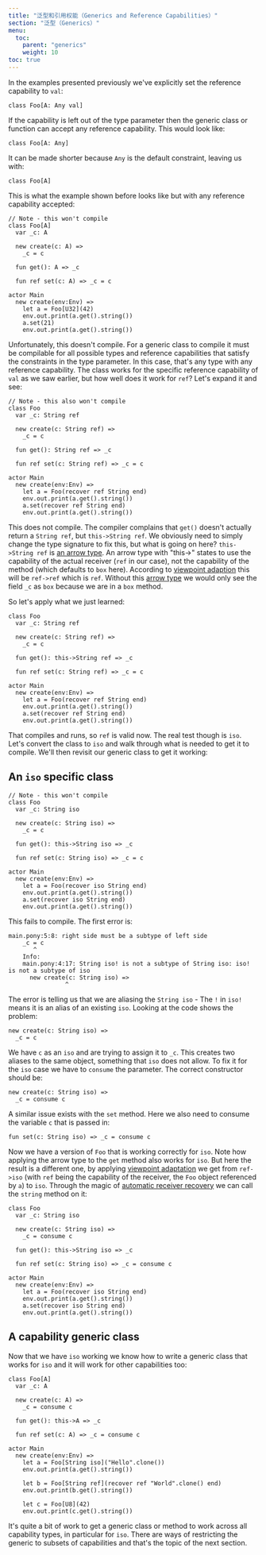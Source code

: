```yaml
---
title: "泛型和引用权能（Generics and Reference Capabilities）"
section: "泛型（Generics）"
menu:
  toc:
    parent: "generics"
    weight: 10
toc: true
---
```


In the examples presented previously we've explicitly set the reference capability to `val`:

```pony
class Foo[A: Any val]
```

If the capability is left out of the type parameter then the generic class or function can accept any reference capability. This would look like:

```pony
class Foo[A: Any]
```

It can be made shorter because `Any` is the default constraint, leaving us with:

```pony
class Foo[A]
```

This is what the example shown before looks like but with any reference capability accepted:

```pony
// Note - this won't compile
class Foo[A]
  var _c: A

  new create(c: A) =>
    _c = c

  fun get(): A => _c

  fun ref set(c: A) => _c = c

actor Main
  new create(env:Env) =>
    let a = Foo[U32](42)
    env.out.print(a.get().string())
    a.set(21)
    env.out.print(a.get().string())
```

Unfortunately, this doesn't compile. For a generic class to compile it must be compilable for all possible types and reference capabilities that satisfy the constraints in the type parameter. In this case, that's any type with any reference capability. The class works for the specific reference capability of `val` as we saw earlier, but how well does it work for `ref`? Let's expand it and see:

```pony
// Note - this also won't compile
class Foo
  var _c: String ref

  new create(c: String ref) =>
    _c = c

  fun get(): String ref => _c

  fun ref set(c: String ref) => _c = c

actor Main
  new create(env:Env) =>
    let a = Foo(recover ref String end)
    env.out.print(a.get().string())
    a.set(recover ref String end)
    env.out.print(a.get().string())
```

This does not compile. The compiler complains that `get()` doesn't actually return a `String ref`, but `this->String ref`. We obviously need to simply change the type signature to fix this, but what is going on here?
`this->String ref` is [an arrow type](/reference-capabilities/arrow-types.html). An arrow type with "this->" states to use the capability of the actual receiver (`ref` in our case), not the capability of the method (which defaults to `box` here). According to [viewpoint adaption](/reference-capabilities/combining-capabilities.html) this will be `ref->ref` which is `ref`. Without this [arrow type](/reference-capabilities/arrow-types.html) we would only see the field `_c` as `box` because we are in a `box` method.

So let's apply what we just learned:

```pony
class Foo
  var _c: String ref

  new create(c: String ref) =>
    _c = c

  fun get(): this->String ref => _c

  fun ref set(c: String ref) => _c = c

actor Main
  new create(env:Env) =>
    let a = Foo(recover ref String end)
    env.out.print(a.get().string())
    a.set(recover ref String end)
    env.out.print(a.get().string())
```

That compiles and runs, so `ref` is valid now. The real test though is `iso`. Let's convert the class to `iso` and walk through what is needed to get it to compile. We'll then revisit our generic class to get it working:

## An `iso` specific class

```pony
// Note - this won't compile
class Foo
  var _c: String iso

  new create(c: String iso) =>
    _c = c

  fun get(): this->String iso => _c

  fun ref set(c: String iso) => _c = c

actor Main
  new create(env:Env) =>
    let a = Foo(recover iso String end)
    env.out.print(a.get().string())
    a.set(recover iso String end)
    env.out.print(a.get().string())
```

This fails to compile. The first error is:

```
main.pony:5:8: right side must be a subtype of left side
    _c = c
       ^
    Info:
    main.pony:4:17: String iso! is not a subtype of String iso: iso! is not a subtype of iso
      new create(c: String iso) =>
                ^
```

The error is telling us that we are aliasing the `String iso` - The `!` in `iso!` means it is an alias of an existing `iso`. Looking at the code shows the problem:

```pony
new create(c: String iso) =>
  _c = c
```

We have `c` as an `iso` and are trying to assign it to `_c`. This creates two aliases to the same object, something that `iso` does not allow. To fix it for the `iso` case we have to `consume` the parameter. The correct constructor should be:

```pony
new create(c: String iso) =>
  _c = consume c
```

A similar issue exists with the `set` method. Here we also need to consume the variable `c` that is passed in:

```pony
fun set(c: String iso) => _c = consume c
```

Now we have a version of `Foo` that is working correctly for `iso`. Note how applying the arrow type to the `get` method also works for `iso`. But here the result is a different one, by applying [viewpoint adaptation](/reference-capabilities/combining-capabilities.html) we get from `ref->iso` (with `ref` being the capability of the receiver, the `Foo` object referenced by `a`) to `iso`. Through the magic of [automatic receiver recovery](/reference-capabilities/recovering-capabilities.html) we can call the `string` method on it:

```pony
class Foo
  var _c: String iso

  new create(c: String iso) =>
    _c = consume c

  fun get(): this->String iso => _c

  fun ref set(c: String iso) => _c = consume c

actor Main
  new create(env:Env) =>
    let a = Foo(recover iso String end)
    env.out.print(a.get().string())
    a.set(recover iso String end)
    env.out.print(a.get().string())
```

## A capability generic class

Now that we have `iso` working we know how to write a generic class that works for `iso` and it will work for other capabilities too:

```pony
class Foo[A]
  var _c: A

  new create(c: A) =>
    _c = consume c

  fun get(): this->A => _c

  fun ref set(c: A) => _c = consume c

actor Main
  new create(env:Env) =>
    let a = Foo[String iso]("Hello".clone())
    env.out.print(a.get().string())

    let b = Foo[String ref](recover ref "World".clone() end)
    env.out.print(b.get().string())

    let c = Foo[U8](42)
    env.out.print(c.get().string())
```

It's quite a bit of work to get a generic class or method to work across all capability types, in particular for `iso`. There are ways of restricting the generic to subsets of capabilities and that's the topic of the next section.
